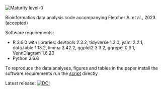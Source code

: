 ![Maturity level-0](https://img.shields.io/badge/Maturity%20Level-ML--0-red)

Bioinformatics data analysis code accompanying Fletcher A. et al., 2023 (accepted)

Software requirements:
- R 3.6.0 with libraries: devtools 2.3.2, tidyverse 1.3.0, yaml 2.2.1, data.table 1.13.2, limma 3.42.2, ggplot2 3.3.2, ggrepel 0.9.1, VennDiagram 1.6.20
- Python 3.6.6

To reproduce the data analyses, figures and tables in the paper install the software requirements run the [script](code_0.1.0.md) directly

Latest release: [![DOI](https://zenodo.org/badge/675434986.svg)](https://zenodo.org/badge/latestdoi/675434986)

